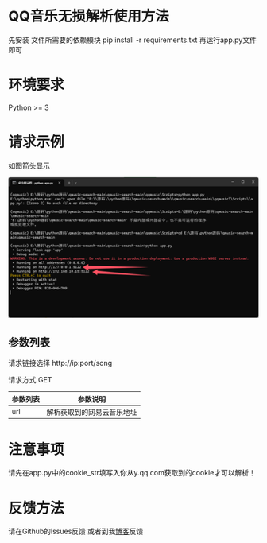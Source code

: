 # QQ音乐无损解析使用方法
先安装 文件所需要的依赖模块 
pip install -r requirements.txt
再运行app.py文件即可

# 环境要求
Python >= 3

# 请求示例

如图箭头显示

![url链接](https://raw.githubusercontent.com/Suxiaoqinx/tencent_url/refs/heads/main/fe14f9a6-16ca-423d-980b-c17015666dc0.png)

## 参数列表

请求链接选择 http://ip:port/song 

请求方式 GET

|  参数列表  | 参数说明 |
|  ----  | ---- |
| url | 解析获取到的网易云音乐地址|

# 注意事项
请先在app.py中的cookie_str填写入你从y.qq.com获取到的cookie才可以解析！

# 反馈方法
请在Github的lssues反馈 或者到我[博客](https://www.toubiec.cn)反馈
